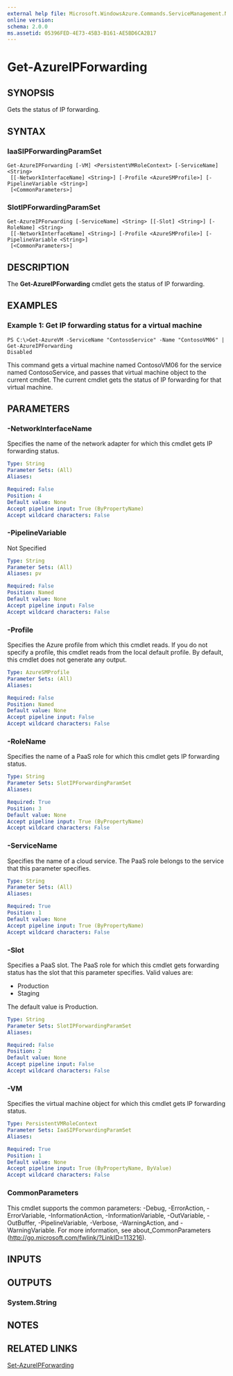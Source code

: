 ```yaml
---
external help file: Microsoft.WindowsAzure.Commands.ServiceManagement.Network.dll-Help.xml
online version: 
schema: 2.0.0
ms.assetid: 05396FED-4E73-45B3-B161-AE5BD6CA2B17
---
```


# Get-AzureIPForwarding

## SYNOPSIS
Gets the status of IP forwarding.

## SYNTAX

### IaaSIPForwardingParamSet
```
Get-AzureIPForwarding [-VM] <PersistentVMRoleContext> [-ServiceName] <String>
 [[-NetworkInterfaceName] <String>] [-Profile <AzureSMProfile>] [-PipelineVariable <String>]
 [<CommonParameters>]
```

### SlotIPForwardingParamSet
```
Get-AzureIPForwarding [-ServiceName] <String> [[-Slot] <String>] [-RoleName] <String>
 [[-NetworkInterfaceName] <String>] [-Profile <AzureSMProfile>] [-PipelineVariable <String>]
 [<CommonParameters>]
```

## DESCRIPTION
The **Get-AzureIPForwarding** cmdlet gets the status of IP forwarding.

## EXAMPLES

### Example 1: Get IP forwarding status for a virtual machine
```
PS C:\>Get-AzureVM -ServiceName "ContosoService" -Name "ContosoVM06" | Get-AzureIPForwarding
Disabled
```

This command gets a virtual machine named ContosoVM06 for the service named ContosoService, and passes that virtual machine object to the current cmdlet.
The current cmdlet gets the status of IP forwarding for that virtual machine.

## PARAMETERS

### -NetworkInterfaceName
Specifies the name of the network adapter for which this cmdlet gets IP forwarding status.

```yaml
Type: String
Parameter Sets: (All)
Aliases: 

Required: False
Position: 4
Default value: None
Accept pipeline input: True (ByPropertyName)
Accept wildcard characters: False
```

### -PipelineVariable
Not Specified

```yaml
Type: String
Parameter Sets: (All)
Aliases: pv

Required: False
Position: Named
Default value: None
Accept pipeline input: False
Accept wildcard characters: False
```

### -Profile
Specifies the Azure profile from which this cmdlet reads. 
If you do not specify a profile, this cmdlet reads from the local default profile.
By default, this cmdlet does not generate any output.

```yaml
Type: AzureSMProfile
Parameter Sets: (All)
Aliases: 

Required: False
Position: Named
Default value: None
Accept pipeline input: False
Accept wildcard characters: False
```

### -RoleName
Specifies the name of a PaaS role for which this cmdlet gets IP forwarding status.

```yaml
Type: String
Parameter Sets: SlotIPForwardingParamSet
Aliases: 

Required: True
Position: 3
Default value: None
Accept pipeline input: True (ByPropertyName)
Accept wildcard characters: False
```

### -ServiceName
Specifies the name of a cloud service.
The PaaS role belongs to the service that this parameter specifies.

```yaml
Type: String
Parameter Sets: (All)
Aliases: 

Required: True
Position: 1
Default value: None
Accept pipeline input: True (ByPropertyName)
Accept wildcard characters: False
```

### -Slot
Specifies a PaaS slot.
The PaaS role for which this cmdlet gets forwarding status has the slot that this parameter specifies.
Valid values are: 

- Production
- Staging 

The default value is Production.

```yaml
Type: String
Parameter Sets: SlotIPForwardingParamSet
Aliases: 

Required: False
Position: 2
Default value: None
Accept pipeline input: False
Accept wildcard characters: False
```

### -VM
Specifies the virtual machine object for which this cmdlet gets IP forwarding status.

```yaml
Type: PersistentVMRoleContext
Parameter Sets: IaaSIPForwardingParamSet
Aliases: 

Required: True
Position: 1
Default value: None
Accept pipeline input: True (ByPropertyName, ByValue)
Accept wildcard characters: False
```

### CommonParameters
This cmdlet supports the common parameters: -Debug, -ErrorAction, -ErrorVariable, -InformationAction, -InformationVariable, -OutVariable, -OutBuffer, -PipelineVariable, -Verbose, -WarningAction, and -WarningVariable. For more information, see about_CommonParameters (http://go.microsoft.com/fwlink/?LinkID=113216).

## INPUTS

## OUTPUTS

### System.String

## NOTES

## RELATED LINKS

[Set-AzureIPForwarding](./Set-AzureIPForwarding.md)


